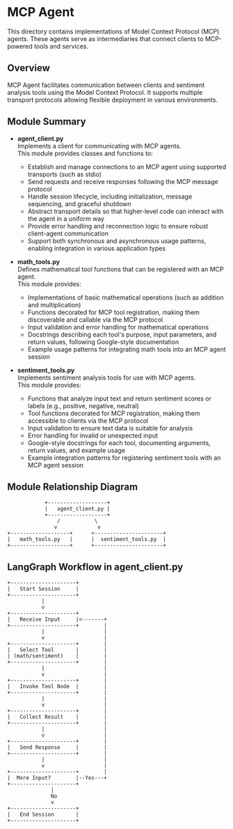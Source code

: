# MCP Agent

This directory contains implementations of Model Context Protocol (MCP) agents. These agents serve as intermediaries that connect clients to MCP-powered tools and services.

## Overview

MCP Agent facilitates communication between clients and sentiment analysis tools using the Model Context Protocol. It supports multiple transport protocols allowing flexible deployment in various environments.

## Module Summary

- **agent_client.py**  
  Implements a client for communicating with MCP agents.  
  This module provides classes and functions to:
  - Establish and manage connections to an MCP agent using supported transports (such as stdio)
  - Send requests and receive responses following the MCP message protocol
  - Handle session lifecycle, including initialization, message sequencing, and graceful shutdown
  - Abstract transport details so that higher-level code can interact with the agent in a uniform way
  - Provide error handling and reconnection logic to ensure robust client-agent communication
  - Support both synchronous and asynchronous usage patterns, enabling integration in various application types

- **math_tools.py**  
  Defines mathematical tool functions that can be registered with an MCP agent.  
  This module provides:
  - Implementations of basic mathematical operations (such as addition and multiplication)
  - Functions decorated for MCP tool registration, making them discoverable and callable via the MCP protocol
  - Input validation and error handling for mathematical operations
  - Docstrings describing each tool's purpose, input parameters, and return values, following Google-style documentation
  - Example usage patterns for integrating math tools into an MCP agent session

- **sentiment_tools.py**  
  Implements sentiment analysis tools for use with MCP agents.  
  This module provides:
  - Functions that analyze input text and return sentiment scores or labels (e.g., positive, negative, neutral)
  - Tool functions decorated for MCP registration, making them accessible to clients via the MCP protocol
  - Input validation to ensure text data is suitable for analysis
  - Error handling for invalid or unexpected input
  - Google-style docstrings for each tool, documenting arguments, return values, and example usage
  - Example integration patterns for registering sentiment tools with an MCP agent session

## Module Relationship Diagram

```
            +-------------------+
            |   agent_client.py |
            +-------------------+
                /           \
               v             v
+-------------------+      +----------------------+
|   math_tools.py   |      |  sentiment_tools.py  |
+-------------------+      +----------------------+
```

## LangGraph Workflow in agent_client.py

```
+---------------------+
|   Start Session     |
+---------------------+
           |
           v
+---------------------+
|   Receive Input     |<-------+
+---------------------+        |
           |                   |
           v                   |
+---------------------+        |
|   Select Tool       |        |
| (math/sentiment)    |        |
+---------------------+        |
           |                   |
           v                   |
+---------------------+        |
|   Invoke Tool Node  |        |
+---------------------+        |
           |                   |
           v                   |
+---------------------+        |
|   Collect Result    |        |
+---------------------+        |
           |                   |
           v                   |
+---------------------+        |
|   Send Response     |        |
+---------------------+        |
           |                   |
           v                   |
+---------------------+        |
|  More Input?        |--Yes---+
+---------------------+
              |
              No
              v
+---------------------+ 
|   End Session       |
+---------------------+
```